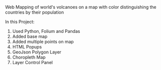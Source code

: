 Web Mapping of world's volcanoes on a map with color distinguishing the countries by their population

In this Project:
1. Used Python, Folium and Pandas
2. Added base map
3. Added multiple points on map
4. HTML Popups
5. GeoJson Polygon Layer
6. Choropleth Map
7. Layer Control Panel
